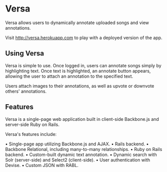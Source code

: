 # Versa

Versa allows users to dynamically annotate uploaded songs and view annotations.

Visit http://versa.herokuapp.com to play with a deployed version of the app.

## Using Versa

Versa is simple to use. Once logged in, users can annotate songs simply by highlighting text. Once text is highlighted, an annotate button appears, allowing the user to attach an annotation to the specified text.

Users attach images to their annotations, as well as upvote or downvote others' annotations.

## Features

Versa is a single-page web application built in client-side Backbone.js and server-side Ruby on Rails. 

Versa's features include:

• Single-page app utilizing Backbone.js and AJAX.
• Rails backend.
• Backbone Relational, including many-to-many relationships.
• Ruby on Rails backend.
• Custom-built dynamic text annotation.
• Dynamic search with Solr (server-side) and Select2 (client-side).
• User authentication with Devise.
• Custom JSON with RABL.